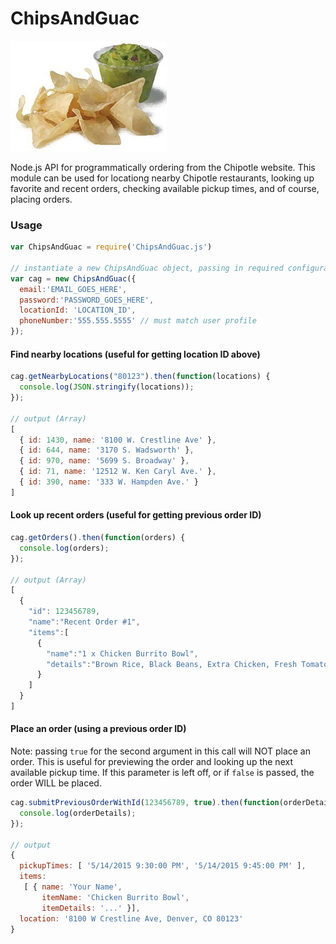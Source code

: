 # ChipsAndGuac

![](img/chipsandguac.jpg)

Node.js API for programmatically ordering from the Chipotle website. This module can be used for locationg nearby Chipotle restaurants, looking up favorite and recent orders, checking available pickup times, and of course, placing orders. 

### Usage

```javascript
var ChipsAndGuac = require('ChipsAndGuac.js')

// instantiate a new ChipsAndGuac object, passing in required configuration and credentials.
var cag = new ChipsAndGuac({
  email:'EMAIL_GOES_HERE', 
  password:'PASSWORD_GOES_HERE', 
  locationId: 'LOCATION_ID', 
  phoneNumber:'555.555.5555' // must match user profile
});
```

#### Find nearby locations (useful for getting location ID above)
```javascript
cag.getNearbyLocations("80123").then(function(locations) {
  console.log(JSON.stringify(locations));
});

// output (Array)
[ 
  { id: 1430, name: '8100 W. Crestline Ave' },
  { id: 644, name: '3170 S. Wadsworth' },
  { id: 970, name: '5699 S. Broadway' },
  { id: 71, name: '12512 W. Ken Caryl Ave.' },
  { id: 390, name: '333 W. Hampden Ave.' } 
]
```

#### Look up recent orders (useful for getting previous order ID)
```javascript
cag.getOrders().then(function(orders) {
  console.log(orders);
});

// output (Array)
[
  {
    "id": 123456789,
    "name":"Recent Order #1",
    "items":[
      {
        "name":"1 x Chicken Burrito Bowl",
        "details":"Brown Rice, Black Beans, Extra Chicken, Fresh Tomato Salsa, Tomatillo-Red Chili Salsa, Cheese"
      }
    ]
  }
]
```

#### Place an order (using a previous order ID)
Note: passing `true` for the second argument in this call will NOT place an order. This is useful for previewing the order and looking up the next available pickup time. If this parameter is left off, or if `false` is passed, the order WILL be placed.
```javascript
cag.submitPreviousOrderWithId(123456789, true).then(function(orderDetails) {
  console.log(orderDetails);
});

// output
{
  pickupTimes: [ '5/14/2015 9:30:00 PM', '5/14/2015 9:45:00 PM' ],
  items:
   [ { name: 'Your Name',
       itemName: 'Chicken Burrito Bowl',
       itemDetails: '...' }],
  location: '8100 W Crestline Ave, Denver, CO 80123' 
}
```

